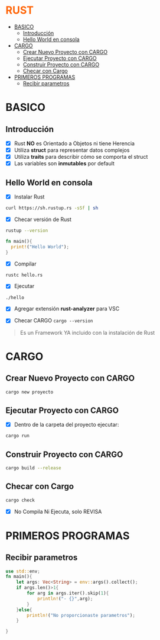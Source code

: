 <h1 style="color:#FF6500">RUST</h1>

- [BASICO](#basico)
  - [Introducción](#introducción)
  - [Hello World en consola](#hello-world-en-consola)
- [CARGO](#cargo)
  - [Crear Nuevo Proyecto con CARGO](#crear-nuevo-proyecto-con-cargo)
  - [Ejecutar Proyecto con CARGO](#ejecutar-proyecto-con-cargo)
  - [Construir Proyecto con CARGO](#construir-proyecto-con-cargo)
  - [Checar con Cargo](#checar-con-cargo)
- [PRIMEROS PROGRAMAS](#primeros-programas)
  - [Recibir parametros](#recibir-parametros)

# BASICO

## Introducción

- [x] Rust __NO__ es Orientado a Objetos ni tiene Herencia
- [x] Utiliza __struct__ para representar datos complejos
- [x] Utiliza __traits__ para describir cómo se comporta el struct
- [x] Las variables son __inmutables__ por default

## Hello World en consola

- [x] Instalar Rust

```bash
curl https://sh.rustup.rs -sSf | sh
```

- [x] Checar versión de Rust

```bash
rustup --version
```

```rust
fn main(){
  print!("Hello World");
}
```
- [x] Compilar

```bash
rustc hello.rs
```
- [x] Ejecutar

```bash
./hello
```
- [x] Agregar extensión **rust-analyzer** para VSC

- [x] Checar CARGO ```cargo --version```

> Es un Framework YA incluido con la instalación de Rust

# CARGO

## Crear Nuevo Proyecto con CARGO

```bash
cargo new proyecto
```

## Ejecutar Proyecto con CARGO

- [x] Dentro de la carpeta del proyecto ejecutar:

```bash
cargo run
```

## Construir Proyecto con CARGO

```bash
cargo build --release
```

## Checar con Cargo

```bash
cargo check
```
- [x] No Compila Ni Ejecuta, solo REVISA


# PRIMEROS PROGRAMAS

## Recibir parametros

```rust
use std::env;
fn main(){
    let args: Vec<String> = env::args().collect();
    if args.len()>1{
        for arg in args.iter().skip(1){
            println!("- {}",arg);
        }
    }else{
        println!("No proporcionaste parametros");
    }

}
```
